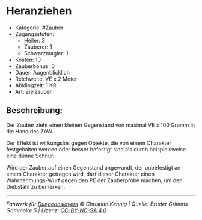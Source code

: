 # Heranziehen

- Kategorie: #Zauber
- Zugangsstufen:
  - Heiler: 3
  - Zauberer: 1
  - Schwarzmagier: 1
- Kosten: 10
- Zauberbonus: 0
- Dauer: Augenblicklich
- Reichweite: VE x 2 Meter
- Abklingzeit: 1 KR
- Art: Zielzauber

## Beschreibung:

Der Zauber zieht einen kleinen Gegenstand von maximal VE x 100 Gramm in die Hand des ZAW.

Der Effekt ist wirkungslos gegen Objekte, die von einem Charakter festgehalten werden oder besser befestigt sind als durch beispielsweise eine dünne Schnur.

Wird der Zauber auf einen Gegenstand angewandt, der unbefestigt an einem Charakter getragen wird, darf dieser Charakter einen Wahrnehmungs-Wurf gegen den PE der Zauberprobe machen, um den Diebstahl zu bemerken.

---

_Fanwerk für [Dungeonslayers](https://www.dungeonslayers.net/) © Christian Kennig | Quelle: Bruder Grimms Grimmoire 5 | Lizenz: [CC-BY-NC-SA 4.0](https://creativecommons.org/licenses/by-nc-sa/4.0/deed.de)_
